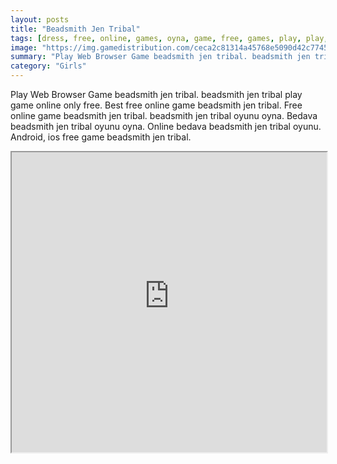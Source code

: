 ```yaml
---
layout: posts
title: "Beadsmith Jen Tribal"
tags: [dress, free, online, games, oyna, game, free, games, play, play, games]
image: "https://img.gamedistribution.com/ceca2c81314a45768e5090d42c774548.jpg"
summary: "Play Web Browser Game beadsmith jen tribal. beadsmith jen tribal play game online only free. Best free online game beadsmith jen tribal. Free online game beadsmith jen tribal. beadsmith jen tribal oyunu oyna. Bedava beadsmith jen tribal oyunu oyna. Online bedava beadsmith jen tribal oyunu. Android, ios free game beadsmith jen tribal."
category: "Girls"
---
```


Play Web Browser Game beadsmith jen tribal. beadsmith jen tribal play game online only free. Best free online game beadsmith jen tribal. Free online game beadsmith jen tribal. beadsmith jen tribal oyunu oyna. Bedava beadsmith jen tribal oyunu oyna. Online bedava beadsmith jen tribal oyunu. Android, ios free game beadsmith jen tribal.

<iframe width="100%" height="480px;" src="https://html5.gamedistribution.com/ceca2c81314a45768e5090d42c774548/"></iframe>